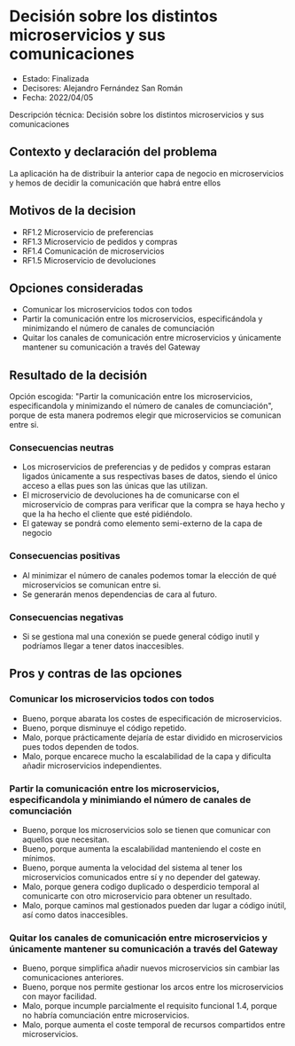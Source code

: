 # Decisión sobre los distintos microservicios y sus comunicaciones

* Estado: Finalizada
* Decisores: Alejandro Fernández San Román
* Fecha: 2022/04/05

Descripción técnica: Decisión sobre los distintos microservicios y sus comunicaciones

## Contexto y declaración del problema

La aplicación ha de distribuir la anterior capa de negocio en microservicios y hemos de decidir la comunicación que habrá entre ellos

## Motivos de la decision 

* RF1.2 Microservicio de preferencias
* RF1.3 Microservicio de pedidos y compras
* RF1.4 Comunicación de microservicios
* RF1.5 Microservicio de devoluciones

## Opciones consideradas

* Comunicar los microservicios todos con todos
* Partir la comunicación entre los microservicios, especificándola y minimizando el número de canales de comunciación
* Quitar los canales de comunicación entre microservicios y únicamente mantener su comunicación a través del Gateway

## Resultado de la decisión

Opción escogida: "Partir la comunicación entre los microservicios, especificandola y minimizando el número de canales de comunciación", porque de esta manera podremos elegir que microservicios se comunican entre si.

### Consecuencias neutras

* Los microservicios de preferencias y de pedidos y compras estaran ligados únicamente a sus respectivas bases de datos, siendo el único acceso a ellas pues son las únicas que las utilizan. 
* El microservicio de devoluciones ha de comunicarse con el microservicio de compras para verificar que la compra se haya hecho y que la ha hecho el cliente que esté pidiéndolo.
* El gateway se pondrá como elemento semi-externo de la capa de negocio

### Consecuencias positivas 

* Al minimizar el número de canales podemos tomar la elección de qué microservicios se comunican entre si. 
* Se generarán menos dependencias de cara al futuro.

### Consecuencias negativas 

* Si se gestiona mal una conexión se puede general código inutil y podríamos llegar a tener datos inaccesibles.

## Pros y contras de las opciones

### Comunicar los microservicios todos con todos

* Bueno, porque abarata los costes de especificación de microservicios.
* Bueno, porque disminuye el código repetido.
* Malo, porque prácticamente dejaría de estar dividido en microservicios pues todos dependen de todos.
* Malo, porque encarece mucho la escalabilidad de la capa y dificulta añadir microservicios independientes.

### Partir la comunicación entre los microservicios, especificandola y minimiando el número de canales de comunciación


* Bueno, porque los microservicios solo se tienen que comunicar con aquellos que necesitan.
* Bueno, porque aumenta la escalabilidad manteniendo el coste en mínimos.
* Bueno, porque aumenta la velocidad del sistema al tener los microservicios comunicados entre sí y no depender del gateway.
* Malo, porque genera codigo duplicado o desperdicio temporal al comunicarte con otro microservicio para obtener un resultado.
* Malo, porque caminos mal gestionados pueden dar lugar a código inútil, así como datos inaccesibles.

### Quitar los canales de comunicación entre microservicios y únicamente mantener su comunicación a través del Gateway


* Bueno, porque simplifica añadir nuevos microservicios sin cambiar las comunicaciones anteriores.
* Bueno, porque nos permite gestionar los arcos entre los microservicios con mayor facilidad.
* Malo, porque incumple parcialmente el requisito funcional 1.4, porque no habría comunciación entre microservicios.
* Malo, porque aumenta el coste temporal de recursos compartidos entre microservicios.










